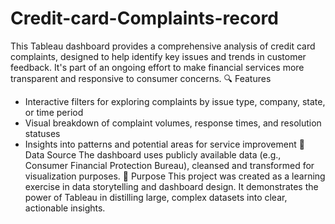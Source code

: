 # Credit-card-Complaints-record

This Tableau dashboard provides a comprehensive analysis of credit card complaints, designed to help identify key issues and trends in customer feedback. It's part of an ongoing effort to make financial services more transparent and responsive to consumer concerns.
🔍 Features
- Interactive filters for exploring complaints by issue type, company, state, or time period
- Visual breakdown of complaint volumes, response times, and resolution statuses
- Insights into patterns and potential areas for service improvement
📁 Data Source
The dashboard uses publicly available data (e.g., Consumer Financial Protection Bureau), cleansed and transformed for visualization purposes.
🎯 Purpose
This project was created as a learning exercise in data storytelling and dashboard design. It demonstrates the power of Tableau in distilling large, complex datasets into clear, actionable insights.
